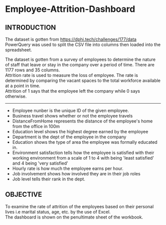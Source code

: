# Employee-Attrition-Dashboard


## INTRODUCTION									
The dataset is gotten from https://dphi.tech/challenges/177/data 									
PowerQuery was used to split the CSV file into columns then loaded into the spreadsheet.									
									
The dataset is gotten from a survey of  employees to determine the nature of staff that leave or stay in the company over a period of time. There are 1177 rows and 35 columns. 									
Attrition rate is used to measure the loss of employee. The rate is determined by comparing the vacant spaces to the total workforce available at a point in time.  									
Attrition of 1 says that the employee left the company while 0 says otherwise.		

----------------------------							
  
* Employee nunber is the unique ID of the given employee.									
* Business travel shows whether or not the employee travels									
* DistanceFromHome represents the distance of the employee's home from the office in 100m									
* Education level	shows the highest degree earned by the employee								
* Department is the dept of the employee in the company									
* Education shows the type of area the employee was formally educated in. 									
* Environment satisfaction tells how the employee is satisfied with their working environment from a scale of 1 to 4 with being 'least satisfied' and 4 being 'very satisfied'									
* Hourly rate is how much the employee earns per hour.									
* Job involvement shows how involved they are in their job roles									
* Job level tells their rank in the dept.									
									
## OBJECTIVE									
									
To examine the rate of attrition of the employees based on their personal lives i.e marital status, age, etc. by the use of Excel.									
The dashboard is shown on the penultimate sheet of the workbook. 									
